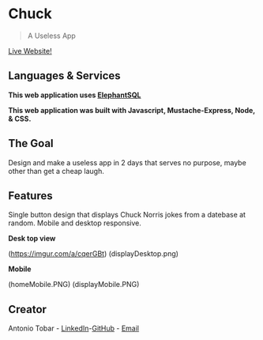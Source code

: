 # Chuck

> A Useless App

[Live Website!](https://immense-escarpment-98784.herokuapp.com)

## Languages & Services

__This web application uses [ElephantSQL](https://www.elephantsql.com/)__

__This web application was built with Javascript, Mustache-Express, Node, & CSS.__


## The Goal

Design and make a useless app in 2 days that serves no purpose, maybe other than get a cheap laugh.

## Features

Single button design that displays Chuck Norris jokes from a datebase at random. Mobile and desktop responsive.

__Desk top view__

(https://imgur.com/a/cqerGBt)
(displayDesktop.png)

__Mobile__

(homeMobile.PNG)
(displayMobile.PNG)

## Creator

Antonio Tobar - [LinkedIn](https://www.linkedin.com/in/antonio-tobar-dev/)-[GitHub](https://github.com/TonyTcode) - [Email](antonio.tobar.dev@gmail.com)
